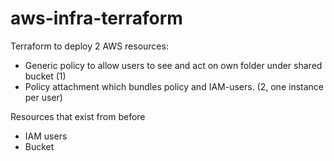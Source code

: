 # aws-infra-terraform
Terraform to deploy 2 AWS resources: 

 - Generic policy to allow users to see and act on own folder under shared bucket (1)
 - Policy attachment which bundles policy and IAM-users. (2, one instance per user)

Resources that exist from before 
 - IAM users
 - Bucket

 
